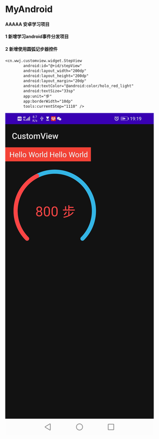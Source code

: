 # MyAndroid
#### AAAAA  安卓学习项目

#### 1 新增学习android事件分发项目

#### 2 新增使用圆弧记步器控件
```
<cn.wwj.customview.widget.StepView
        android:id="@+id/stepView"
        android:layout_width="200dp"
        android:layout_height="200dp"
        android:layout_margin="20dp"
        android:textColor="@android:color/holo_red_light"
        android:textSize="33sp"
        app:unit="步"
        app:borderWidth="10dp"
        tools:currentStep="1110" />
```
![圆弧记步器截图](https://github.com/githubwwj/MyAndroid/blob/main/gif/arc_step_view_screenshot.png)

